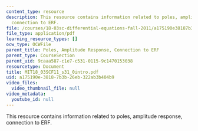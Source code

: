 ```yaml
---
content_type: resource
description: This resource contains information related to poles, amplitude response,
  connection to ERF.
file: /courses/18-03sc-differential-equations-fall-2011/a175190e38187b3b26eb322ab3b404b9_MIT18_03SCF11_s31_0intro.pdf
file_type: application/pdf
learning_resource_types: []
ocw_type: OCWFile
parent_title: Poles, Amplitude Response, Connection to ERF
parent_type: CourseSection
parent_uid: 9caaa587-c1e7-c531-0115-9c1470153038
resourcetype: Document
title: MIT18_03SCF11_s31_0intro.pdf
uid: a175190e-3818-7b3b-26eb-322ab3b404b9
video_files:
  video_thumbnail_file: null
video_metadata:
  youtube_id: null
---
```

This resource contains information related to poles, amplitude response, connection to ERF.

